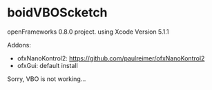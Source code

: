 boidVBOScketch
==============

openFrameworks 0.8.0 project.
using Xcode Version 5.1.1

Addons:
- ofxNanoKontrol2: https://github.com/paulreimer/ofxNanoKontrol2
- ofxGui: default install

Sorry, VBO is not working...

